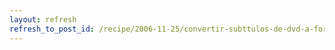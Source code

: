```yaml
---
layout: refresh
refresh_to_post_id: /recipe/2006-11-25/convertir-subttulos-de-dvd-a-formato-vobsub.html
---
```

